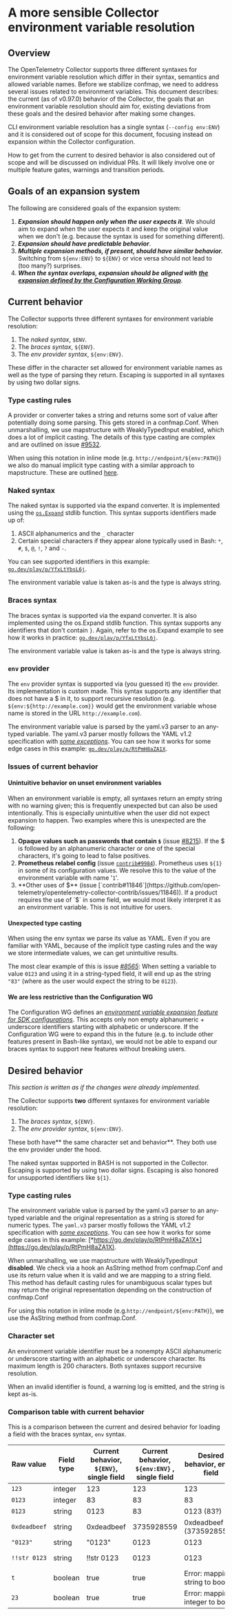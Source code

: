 # A more sensible Collector environment variable resolution

## Overview

The OpenTelemetry Collector supports three different syntaxes for
environment variable resolution which differ in their syntax, semantics
and allowed variable names. Before we stabilize confmap, we need to
address several issues related to environment variables. This document
describes: the current (as of v0.97.0) behavior of the Collector, the
goals that an environment variable resolution should aim for, existing
deviations from these goals and the desired behavior after making some
changes.

CLI environment variable resolution has a single syntax (`--config env:ENV`) 
and it is considered out of scope for this document, focusing
instead on expansion within the Collector configuration.

How to get from the current to desired behavior is also considered out
of scope and will be discussed on individual PRs. It will likely involve
one or multiple feature gates, warnings and transition periods.

## Goals of an expansion system

The following are considered goals of the expansion system:

1.  ***Expansion should happen only when the user expects it***. We
    should aim to expand when the user expects it and keep the original
    value when we don't (e.g. because the syntax is used for something
    different).
2.  ***Expansion should have predictable behavior***.
3.  ***Multiple expansion methods, if present, should have similar behavior.***
    Switching from `${env:ENV}` to `${ENV}` or vice versa
    should not lead to (too many?) surprises.
4.  ***When the syntax overlaps, expansion should be aligned with*** 
    [***the expansion defined by the Configuration Working Group***](https://github.com/open-telemetry/opentelemetry-specification/blob/032213cedde54a2171dfbd234a371501a3537919/specification/configuration/file-configuration.md#environment-variable-substitution).

## Current behavior

The Collector supports three different syntaxes for environment variable
resolution:

1.  The *naked syntax*, `$ENV`.
2.  The *braces syntax*, `${ENV}`.
3.  The *env provider syntax*, `${env:ENV}`.

These differ in the character set allowed for environment variable names
as well as the type of parsing they return. Escaping is supported in all
syntaxes by using two dollar signs.

### Type casting rules

A provider or converter takes a string and returns some sort of value
after potentially doing some parsing. This gets stored in a
confmap.Conf. When unmarshalling, we use mapstructure with
WeaklyTypedInput enabled, which does a lot of implicit casting. The
details of this type casting are complex and are outlined on issue
[#9532](https://github.com/open-telemetry/opentelemetry-collector/issues/9532).

When using this notation in inline mode (e.g.
`http://endpoint/${env:PATH}`) we also do manual implicit type
casting with a similar approach to mapstructure. These are outlined
[here](https://github.com/open-telemetry/opentelemetry-collector/blob/fc4c13d3c2822bec39fa9d9658836d1a020c6844/confmap/expand.go#L124-L139).

### Naked syntax

The naked syntax is supported via the expand converter. It is
implemented using the [`os.Expand`](https://pkg.go.dev/os#Expand) stdlib
function. This syntax supports identifiers made up of:

1.   ASCII alphanumerics and the `_` character
2.  Certain special characters if they appear alone typically used in
    Bash: `*`, `#`, `$`, `@`, `!`, `?` and `-`.

You can see supported identifiers in this example:
[`go.dev/play/p/YfxLtYbsL6j`](https://go.dev/play/p/YfxLtYbsL6j).

The environment variable value is taken as-is and the type is always
string.

### Braces syntax

The braces syntax is supported via the expand converter. It is also
implemented using the os.Expand stdlib function. This syntax supports
any identifiers that don't contain `}`. Again, refer to the os.Expand
example to see how it works in practice:
[`go.dev/play/p/YfxLtYbsL6j`](https://go.dev/play/p/YfxLtYbsL6j).

The environment variable value is taken as-is and the type is always
string.

### `env` provider

The `env` provider syntax is supported via (you guessed it) the `env`
provider. Its implementation is custom made. This syntax supports any
identifier that does not have a $ in it, to support recursive
resolution (e.g. `${env:${http://example.com}}` would get the
environment variable whose name is stored in the URL
`http://example.com`).

The environment variable value is parsed by the yaml.v3 parser to an
any-typed variable. The yaml.v3 parser mostly follows the YAML v1.2
specification with [*some exceptions*](https://github.com/go-yaml/yaml#compatibility). 
You can see
how it works for some edge cases in this example:
[`go.dev/play/p/RtPmH8aZA1X`](https://go.dev/play/p/RtPmH8aZA1X).

### Issues of current behavior

#### Unintuitive behavior on unset environment variables

When an environment variable is empty, all syntaxes return an empty
string with no warning given; this is frequently unexpected but can also
be used intentionally. This is especially unintuitive when the user did
not expect expansion to happen. Two examples where this is unexpected
are the following:

1.  **Opaque values such as passwords that contain `$`** (issue
    [#8215](https://github.com/open-telemetry/opentelemetry-collector/issues/8215)).
    If the $ is followed by an alphanumeric character or one of the
    special characters, it's going to lead to false positives.
2.  **Prometheus relabel config** (issue
    [`contrib#9984`](https://github.com/open-telemetry/opentelemetry-collector-contrib/issues/9984)).
    Prometheus uses `${1}` in some of its configuration values. We
    resolve this to the value of the environment variable with name
    '`1`'.
3.  **Other uses of $** (issue
    [`contrib#11846`](https://github.com/open-telemetry/opentelemetry-collector-contrib/issues/11846)).
    If a product requires the use of `$` in some field, we would most
    likely interpret it as an environment variable. This is not
    intuitive for users.

#### Unexpected type casting

When using the env syntax we parse its value as YAML. Even if you are
familiar with YAML, because of the implicit type casting rules and the
way we store intermediate values, we can get unintuitive results.

The most clear example of this is issue
[*#8565*](https://github.com/open-telemetry/opentelemetry-collector/issues/8565):
When setting a variable to value `0123` and using it in a string-typed
field, it will end up as the string `"83"` (where as the user would
expect the string to be `0123`).

#### We are less restrictive than the Configuration WG

The Configuration WG defines an [*environment variable expansion feature
for SDK
configurations*](https://github.com/open-telemetry/opentelemetry-specification/blob/main/specification/configuration/file-configuration.md#environment-variable-substitution).
This accepts only non empty alphanumeric + underscore identifiers
starting with alphabetic or underscore. If the Configuration WG were to
expand this in the future (e.g. to include other features present in
Bash-like syntax), we would not be able to expand our braces syntax to
support new features without breaking users.

## Desired behavior

*This section is written as if the changes were already implemented.*

The Collector supports **two** different syntaxes for environment
variable resolution:

1.  The *braces syntax*, `${ENV}`.
2.  The *env provider syntax*, `${env:ENV}`.

These both have** the same character set and behavior**. They both use
the env provider under the hood.

The naked syntax supported in BASH is not supported in the Collector.
Escaping is supported by using two dollar signs. Escaping is also
honored for unsupported identifiers like `${1}`.

### Type casting rules

The environment variable value is parsed by the yaml.v3 parser to an
any-typed variable and the original representation as a string is stored
for numeric types. The `yaml.v3` parser mostly follows the YAML v1.2
specification with [*some
exceptions*](https://github.com/go-yaml/yaml#compatibility). You can see
how it works for some edge cases in this example:
[*https://go.dev/play/p/RtPmH8aZA1X*](https://go.dev/play/p/RtPmH8aZA1X).

When unmarshalling, we use mapstructure with WeaklyTypedInput
**disabled**. We check via a hook an AsString method from confmap.Conf
and use its return value when it is valid and we are mapping to a string
field. This method has default casting rules for unambiguous scalar
types but may return the original representation depending on the
construction of confmap.Conf

For using this notation in inline mode (e.g.`http://endpoint/${env:PATH}`), we
use the AsString method from confmap.Conf.

### Character set

An environment variable identifier must be a nonempty ASCII alphanumeric
or underscore starting with an alphabetic or underscore character. Its
maximum length is 200 characters. Both syntaxes support recursive
resolution.

When an invalid identifier is found, a warning log is emitted, and the
string is kept as-is.

### Comparison table with current behavior

This is a comparison between the current and desired behavior for
loading a field with the braces syntax, `env` syntax.

| Raw value    | Field type | Current behavior, `${ENV}`, single field | Current behavior,  `${env:ENV}` , single field | Desired behavior, entire field | Desired behavior, inline string field |
|--------------|------------|------------------------------------------|------------------------------------------------|--------------------------------|---------------------------------------|
| `123`        | integer    | 123                                      | 123                                            | 123                            | n/a                                   |
| `0123`       | integer    | 83                                       | 83                                             | 83                             | n/a                                   |
| `0123`       | string     | 0123                                     | 83                                             | 0123 (83?)                     | 0123                                  |
| `0xdeadbeef` | string     | 0xdeadbeef                               | 3735928559                                     | 0xdeadbeef (3735928559?)       | 0xdeadbeef                            |
| `"0123"`     | string     | "0123"                                   | 0123                                           | 0123                           | 0123                                  |
| `!!str 0123` | string     | !!str 0123                               | 0123                                           | 0123                           | 0123 (!!str 0123)                     |
| `t`          | boolean    | true                                     | true                                           | Error: mapping string to bool  | n/a                                   |
| `23`         | boolean    | true                                     | true                                           | Error: mapping integer to bool | n/a                                   |
